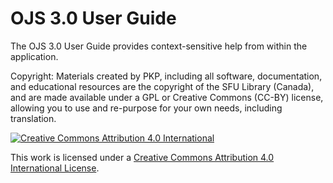 OJS 3.0 User Guide
=======

The OJS 3.0 User Guide provides context-sensitive help from within the application.

Copyright: Materials created by PKP, including all software, documentation, and educational resources are the copyright of the SFU Library (Canada), and are made available under a GPL or Creative Commons (CC-BY) license, allowing you to use and re-purpose for your own needs, including translation.

[![](https://i.creativecommons.org/l/by/4.0/88x31.png "Creative Commons Attribution 4.0 International")](http://creativecommons.org/licenses/by/4.0/)

This work is licensed under a [Creative Commons Attribution 4.0 International License](http://creativecommons.org/licenses/by/4.0/).

